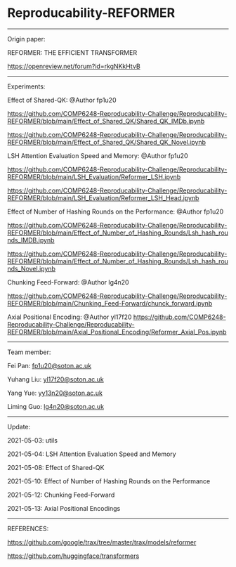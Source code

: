 # Reproducability-REFORMER

--------------------------------------------------------

Origin paper: 

REFORMER: THE EFFICIENT TRANSFORMER  

https://openreview.net/forum?id=rkgNKkHtvB

--------------------------------------------------------

Experiments:


Effect of Shared-QK:    @Author fp1u20

https://github.com/COMP6248-Reproducability-Challenge/Reproducability-REFORMER/blob/main/Effect_of_Shared_QK/Shared_QK_IMDb.ipynb

https://github.com/COMP6248-Reproducability-Challenge/Reproducability-REFORMER/blob/main/Effect_of_Shared_QK/Shared_QK_Novel.ipynb


LSH Attention Evaluation Speed and Memory:     @Author fp1u20


https://github.com/COMP6248-Reproducability-Challenge/Reproducability-REFORMER/blob/main/LSH_Evaluation/Reformer_LSH.ipynb


https://github.com/COMP6248-Reproducability-Challenge/Reproducability-REFORMER/blob/main/LSH_Evaluation/Reformer_LSH_Head.ipynb


Effect of Number of Hashing Rounds on the Performance:     @Author fp1u20

https://github.com/COMP6248-Reproducability-Challenge/Reproducability-REFORMER/blob/main/Effect_of_Number_of_Hashing_Rounds/Lsh_hash_rounds_IMDB.ipynb

https://github.com/COMP6248-Reproducability-Challenge/Reproducability-REFORMER/blob/main/Effect_of_Number_of_Hashing_Rounds/Lsh_hash_rounds_Novel.ipynb


Chunking Feed-Forward:      @Author lg4n20

https://github.com/COMP6248-Reproducability-Challenge/Reproducability-REFORMER/blob/main/Chunking_Feed-Forward/chunck_forward.ipynb


Axial Positional Encoding:      @Author  yl17f20
https://github.com/COMP6248-Reproducability-Challenge/Reproducability-REFORMER/blob/main/Axial_Positional_Encoding/Reformer_Axial_Pos.ipynb


--------------------------------------------------------

Team member:

Fei Pan: fp1u20@soton.ac.uk

Yuhang Liu: yl17f20@soton.ac.uk

Yang Yue: yy13n20@soton.ac.uk

Liming Guo: lg4n20@soton.ac.uk

--------------------------------------------------------

Update:

2021-05-03: utils

2021-05-04: LSH Attention Evaluation Speed and Memory

2021-05-08: Effect of Shared-QK

2021-05-10: Effect of Number of Hashing Rounds on the Performance

2021-05-12: Chunking Feed-Forward

2021-05-13: Axial Positional Encodings

--------------------------------------------------------

REFERENCES:

https://github.com/google/trax/tree/master/trax/models/reformer

https://github.com/huggingface/transformers
